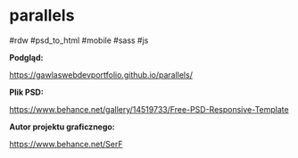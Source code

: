 # parallels

#rdw #psd_to_html #mobile #sass #js

**Podgląd:**

https://gawlaswebdevportfolio.github.io/parallels/

**Plik PSD:**

https://www.behance.net/gallery/14519733/Free-PSD-Responsive-Template

**Autor projektu graficznego:**

https://www.behance.net/SerF
